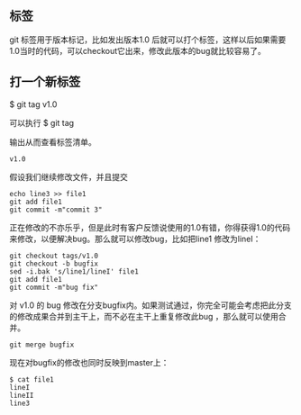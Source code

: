 ## 标签

git 标签用于版本标记，比如发出版本1.0 后就可以打个标签，这样以后如果需要1.0当时的代码，可以checkout它出来，修改此版本的bug就比较容易了。

## 打一个新标签 

$ git tag v1.0

可以执行
    $ git tag

输出从而查看标签清单。

    v1.0

假设我们继续修改文件，并且提交

    echo line3 >> file1
    git add file1
    git commit -m"commit 3" 

正在修改的不亦乐乎，但是此时有客户反馈说使用的1.0有错，你得获得1.0的代码来修改，以便解决bug。那么就可以修改bug，比如把line1 修改为lineI：

    git checkout tags/v1.0
    git checkout -b bugfix
    sed -i.bak 's/line1/lineI' file1
    git add file1
    git commit -m"bug fix"

对 v1.0 的 bug 修改在分支bugfix内。如果测试通过，你完全可能会考虑把此分支的修改成果合并到主干上，而不必在主干上重复修改此bug ，那么就可以使用合并。

    git merge bugfix    
现在对bugfix的修改也同时反映到master上：

    $ cat file1
    lineI
    lineII
    line3
